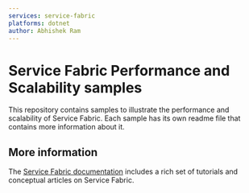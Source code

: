 ```yaml
---
services: service-fabric
platforms: dotnet
author: Abhishek Ram
---
```


# Service Fabric Performance and Scalability samples
This repository contains samples to illustrate the performance and scalability of Service Fabric. Each sample has its own readme file that contains more information about it.

## More information
The [Service Fabric documentation](http://aka.ms/servicefabricdocs) includes a rich set of tutorials and conceptual articles on Service Fabric.
